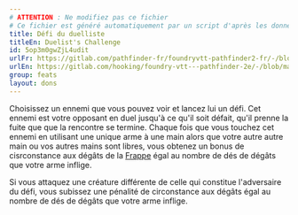 ```yaml
---
# ATTENTION : Ne modifiez pas ce fichier
# Ce fichier est généré automatiquement par un script d'après les données du module Foundry VTT officiel et de sa traduction
title: Défi du duelliste
titleEn: Duelist's Challenge
id: 5op3m0gwZjL4udit
urlFr: https://gitlab.com/pathfinder-fr/foundryvtt-pathfinder2-fr/-/blob/master/data/feats/5op3m0gwZjL4udit.htm
urlEn: https://gitlab.com/hooking/foundry-vtt---pathfinder-2e/-/blob/master/packs/data/feats.db/duelist-s-challenge.json
group: feats
layout: dons
---
```

Choisissez un ennemi que vous pouvez voir et lancez lui un défi. Cet ennemi est votre opposant en duel jusqu'à ce qu'il soit défait, qu'il prenne la fuite que que la rencontre se termine. Chaque fois que vous touchez cet ennemi en utilisant une unique arme à une main alors que votre autre autre main ou vos autres mains sont libres, vous obtenez un bonus de cisrconstance aux dégâts de la [Frappe](../actions/frapper.md) égal au nombre de dés de dégâts que votre arme inflige.

Si vous attaquez une créature différente de celle qui constitue l'adversaire du défi, vous subissez une pénalité de circonstance aux dégâts égal au nombre de dés de dégâts que votre arme inflige.


